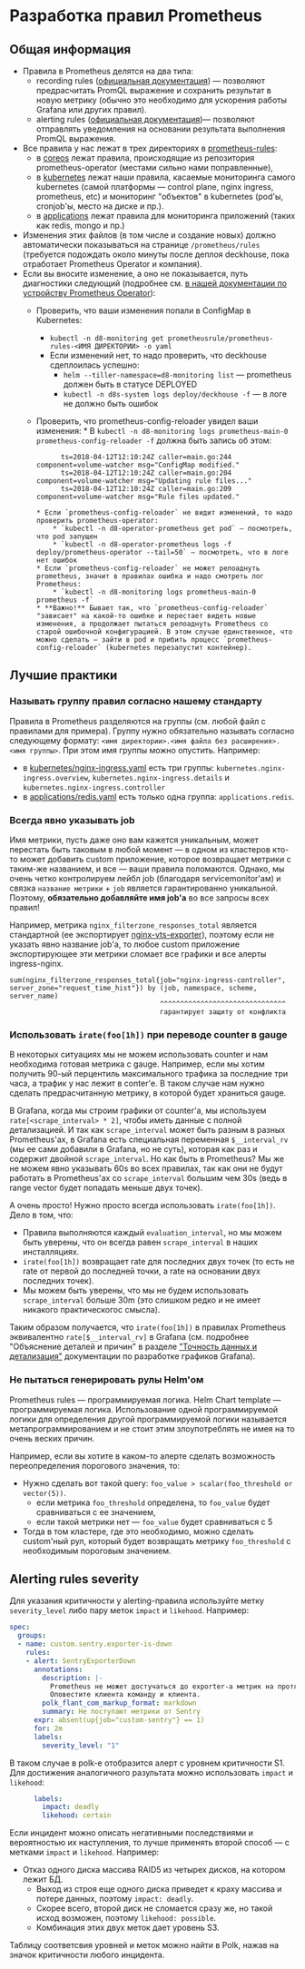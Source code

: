 Разработка правил Prometheus
============================

Общая информация
----------------

* Правила в Prometheus делятся на два типа:
    * recording rules ([официальная документация](https://prometheus.io/docs/prometheus/latest/configuration/recording_rules/)) — позволяют предрасчитать PromQL выражение и сохранить результат в новую метрику (обычно это необходимо для ускорения работы Grafana или других правил).
    * alerting rules ([официальная документация](https://prometheus.io/docs/prometheus/latest/configuration/alerting_rules/))— позволяют отправлять уведомления на основании результата выполнения PromQL выражения.
* Все правила у нас лежат в трех директориях в [prometheus-rules](../prometheus-rules/):
    * в [coreos](../prometheus-rules/coreos/) лежат правила, происходящие из репозитория prometheus-operator (местами сильно нами поправленные),
    * в [kubernetes](../prometheus-rules/kubernetes/) лежат наши правила, касаемые мониторинга самого kubernetes (самой платформы — control plane, nginx ingress, prometheus, etc) и мониторинг "объектов" в kubernetes (pod'ы, cronjob'ы, место на диске и пр.).
    * в [applications](../prometheus-rules/kubernetes/) лежат правила для мониторинга приложений (таких как redis, mongo и пр.)
* Изменения этих файлов (в том числе и создание новых) должно автоматически показываться на странице `/prometheus/rules` (требуется подождать около минуты после деплоя deckhouse, пока отработает Prometheus Operator и компания).
* Если вы вносите изменение, а оно не показывается, путь диагностики следующий (подробнее см. [в нашей документации по устройству Prometheus Operator](../../200-operator-prometheus/docs/INTERNALS.md)):
    * Проверить, что ваши изменения попали в ConfigMap в Kubernetes:
        * `kubectl -n d8-monitoring get prometheusrule/prometheus-rules-<ИМЯ ДИРЕКТОРИИ> -o yaml`
        * Если изменений нет, то надо проверить, что deckhouse сдеплоилась успешно:
            * `helm --tiller-namespace=d8-monitoring list` — prometheus должен быть в статусе DEPLOYED
            * `kubectl -n d8s-system logs deploy/deckhouse -f` — в логе не должно быть ошибок
    * Проверить, что prometheus-config-reloader увидел ваши изменения:
          * В `kubectl -n d8-monitoring logs prometheus-main-0 prometheus-config-reloader -f` должна быть запись об этом:

                ts=2018-04-12T12:10:24Z caller=main.go:244 component=volume-watcher msg="ConfigMap modified."
                ts=2018-04-12T12:10:24Z caller=main.go:204 component=volume-watcher msg="Updating rule files..."
                ts=2018-04-12T12:10:24Z caller=main.go:209 component=volume-watcher msg="Rule files updated."

          * Если `prometheus-config-reloader` не видит изменений, то надо проверить prometheus-operator:
              * `kubectl -n d8-operator-prometheus get pod` — посмотреть, что pod запущен
              * `kubectl -n d8-operator-prometheus logs -f deploy/prometheus-operator --tail=50` — посмотреть, что в логе нет ошибок
          * Если `prometheus-config-reloader` не может релоаднуть prometheus, значит в правилах ошибка и надо смотреть лог Prometheus:
              * `kubectl -n d8-monitoring logs prometheus-main-0 prometheus -f`
          * **Важно!** Бывает так, что `prometheus-config-reloader` "зависает" на какой-то ошибке и перестает видеть новые изменения, а продолжает пытаться релоаднуть Prometheus со старой ошибочной конфигурацией. В этом случае единственное, что можно сделать — зайти в pod и прибить процесс `prometheus-config-reloader` (kubernetes перезапустит контейнер).

Лучшие практики
---------------


### Называть группу правил согласно нашему стандарту

Правила в Prometheus разделяются на группы (см. любой файл с правилами для примера). Группу нужно обязательно называть согласно следующему формату: `<имя директории>.<имя файла без расширения>.<имя группы>`. При этом имя группы можно опустить. Например:
* в [kubernetes/nginx-ingress.yaml](../prometheus-rules/kubernetes/nginx-ingress.yaml) есть три группы: `kubernetes.nginx-ingress.overview`, `kubernetes.nginx-ingress.details` и `kubernetes.nginx-ingress.controller`
* в [applications/redis.yaml](../prometheus-rules/applications/redis.yaml) есть только одна группа: `applications.redis`.


### Всегда явно указывать job

Имя метрики, пусть даже оно вам кажется уникальным, может перестать быть таковым в любой момент — в одном из кластеров кто-то может добавить custom приложение, которое возвращает метрики с таким-же названием, и все — ваши правила поломаются. Однако, мы очень четко контролируем лейбл job (благодаря servicemonitor'ам) и связка `название метрики` + `job` является гарантированно уникальной. Поэтому, **обязательно добавляйте имя job'а** во все запросы всех правил!

Например, метрика `nginx_filterzone_responses_total` является стандартной (ее экспортирует [nginx-vts-exporter](https://github.com/hnlq715/nginx-vts-exporter)), поэтому если не указать явно название job'а, то любое custom приложение экспортирующее эти метрики сломает все графики и все алерты ingress-nginx.
```
sum(nginx_filterzone_responses_total{job="nginx-ingress-controller", server_zone="request_time_hist"}) by (job, namespace, scheme, server_name)
                                     ^^^^^^^^^^^^^^^^^^^^^^^^^^^^^^^
                                     гарантирует защиту от конфликта
```

### Использовать `irate(foo[1h])` при переводе counter в gauge

В некоторых ситуациях мы не можем использовать counter и нам необходима готовая метрика с gauge. Например, если мы хотим получить 90-ый перцентиль максимального трафика за последние три часа, а трафик у нас лежит в conter'е. В таком случае нам нужно сделать предрасчитанную метрику, в которой будет храниться gauge.

В Grafana, когда мы строим графики от counter'а, мы используем `rate[<scrape_interval> * 2]`, чтобы иметь данные с полной детализацией. И так как `scrape_interval` может быть разным в разных Prometheus'ах, в Grafana есть специальная переменная `$__interval_rv` (мы ее сами добавили в Grafana, но не суть), которая как раз и содержит двойной `scrape_interval`. Но как быть в Prometheus? Мы же не можем явно указывать 60s во всех правилах, так как они не будут работать в Prometheus'ах со `scrape_interval` большим чем 30s (ведь в range vector будет попадать меньше двух точек).

А очень просто! Нужно просто всегда использовать `irate(foo[1h])`. Дело в том, что:
* Правила выполняются каждый `evaluation_interval`,  но мы можем быть уверены, что он всегда равен `scrape_interval` в наших инсталляциях.
* `irate(foo[1h])` возвращает rate для последних двух точек (то есть не rate от первой до последней точки, а rate на основании двух последних точек).
* Мы можем быть уверены, что мы не будем использовать `scrape_interval` больше 30m (это слишком редко и не имеет никакого практическогос смысла).

Таким образом получается, что `irate(foo[1h])` в правилах Prometheus эквивалентно `rate[$__interval_rv]` в Grafana (см. подробнее "Объяснение деталей и причин" в разделе ["Точность данных и детализация"](GRAFANA_DASHBOARD_DEVELOPMENT.md#Точность-данных-и-детализация) документации по разработке графиков Grafana).

### Не пытаться генерировать рулы Helm'ом

Prometheus rules — программируемая логика. Helm Chart template — программируемая логика. Использование одной программируемой логики для определения другой программируемой логики называется метапрограммированием и не стоит этим злоупотреблять не имея на то очень веских причин.

Например, если вы хотите в каком-то алерте сделать возможность переопределения порогового значения, то:
* Нужно сделать вот такой query: `foo_value > scalar(foo_threshold or vector(5))`.
    * если метрика `foo_threshold` определена, то `foo_value` будет сравниваться с ее значением,
    * если такой метрики нет — `foo_value` будет сравниваться с 5
* Тогда в том кластере, где это необходимо, можно сделать custom'ный рул, который будет возвращать метрику `foo_threshold` с необходимым пороговым значением.

Alerting rules severity
-----------------------
Для указания критичности у alerting-правила используйте метку `severity_level` либо пару меток `impact` и `likehood`. Например:
```yaml
spec:
  groups:
  - name: custom.sentry.exporter-is-down
    rules:
    - alert: SentryExporterDown
      annotations:
        description: |-
          Prometheus не может достучаться до exporter-а метрик на протяжении 2 минут.
          Оповестите клиента команду и клиента.
        polk_flant_com_markup_format: markdown
        summary: Не поступают метрики от Sentry
      expr: absent(up{job="custom-sentry"} == 1)
      for: 2m
      labels:
        severity_level: "1"
```
В таком случае в polk-e отобразится алерт с уровнем критичности S1.
Для достижения аналогичного разультата можно использовать `impact` и `likehood`:
```yaml
      labels:
        impact: deadly
        likehood: certain
```
Если инцидент можно описать негативными последствиями и вероятностью их наступления, то лучше применять второй способ — с метками `impact` и `likehood`. Например:
* Отказ одного диска массива RAID5 из четырех дисков, на котором лежит БД.
  * Выход из строя еще одного диска приведет к краху массива и потере данных, поэтому `impact: deadly`.
  * Скорее всего, второй диск не сломается сразу же, но такой исход возможен, поэтому `likehood: possible`.
  * Комбинация этих двух меток дает уровень S3.

Таблицу соответсвия уровней и меток можно найти в Polk, нажав на значок критичности любого инцидента.
